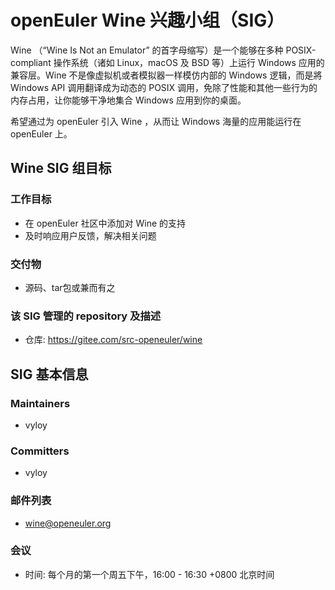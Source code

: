 # openEuler Wine 兴趣小组（SIG）

Wine （“Wine Is Not an Emulator” 的首字母缩写）是一个能够在多种 POSIX-compliant 操作系统（诸如 Linux，macOS 及 BSD 等）上运行 Windows 应用的兼容层。Wine 不是像虚拟机或者模拟器一样模仿内部的 Windows 逻辑，而是將 Windows API 调用翻译成为动态的 POSIX 调用，免除了性能和其他一些行为的内存占用，让你能够干净地集合 Windows 应用到你的桌面。

希望通过为 openEuler 引入 Wine ，从而让 Windows 海量的应用能运行在 openEuler 上。

## Wine SIG 组目标

### 工作目标

 - 在 openEuler 社区中添加对 Wine 的支持
 - 及时响应用户反馈，解决相关问题

### 交付物

- 源码、tar包或兼而有之

### 该 SIG 管理的 repository 及描述

- 仓库: https://gitee.com/src-openeuler/wine

## SIG 基本信息

### Maintainers
- vyloy

### Committers
- vyloy

### 邮件列表
- wine@openeuler.org

### 会议
- 时间: 每个月的第一个周五下午，16:00 - 16:30 +0800 北京时间
